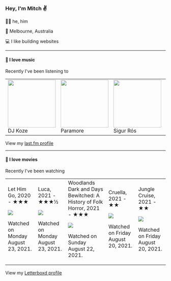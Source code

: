 <article><h3>Hey, I&#x27;m Mitch ✌️</h3><section><p>🙆‍♂️ he, him</p><p>📍 Melbourne, Australia</p><p>💻 I like building websites</p></section><hr/><section><h4>💽 I love music</h4><p>Recently I&#x27;ve been listening to</p><table><tbody><td><img src="https://lastfm.freetls.fastly.net/i/u/174s/882af81f164e7b6b437b2ae0b90d50e8.png" height="150px" alt="" role="presentation"/><br/>DJ Koze</td><td><img src="https://lastfm.freetls.fastly.net/i/u/174s/b7a4b3000d0c431fbce299986ac51c48.png" height="150px" alt="" role="presentation"/><br/>Paramore</td><td><img src="https://lastfm.freetls.fastly.net/i/u/174s/514ee2ab45cb48b796416288a8633c10.png" height="150px" alt="" role="presentation"/><br/>Sigur Rós</td><td><img src="https://lastfm.freetls.fastly.net/i/u/174s/a1c7f85d3a9b9b219ddc0c16d9d16c4d.png" height="150px" alt="" role="presentation"/><br/>21 Savage</td><td><img src="https://lastfm.freetls.fastly.net/i/u/174s/d41fb47241250278245651feda498bbb.png" height="150px" alt="" role="presentation"/><br/>Max Cooper</td></tbody></table><span>View my <a href="https://www.last.fm/user/mylsb">last.fm profile</a></span></section><hr/><section><h4>📼 I love movies</h4><p>Recently I&#x27;ve been watching</p><table><tbody><td>Let Him Go, 2020 - ★★★<br/><span> <p><img src="https://a.ltrbxd.com/resized/film-poster/5/2/3/7/9/3/523793-let-him-go-0-500-0-750-crop.jpg?k=9e37fff52b"/></p> <p>Watched on Monday August 23, 2021.</p> </span></td><td>Luca, 2021 - ★★★½<br/><span> <p><img src="https://a.ltrbxd.com/resized/film-poster/4/3/8/7/2/2/438722-luca-0-500-0-750-crop.jpg?k=c9d53ca83e"/></p> <p>Watched on Monday August 23, 2021.</p> </span></td><td>Woodlands Dark and Days Bewitched: A History of Folk Horror, 2021 - ★★★<br/><span> <p><img src="https://a.ltrbxd.com/resized/film-poster/5/4/1/6/2/0/541620-woodlands-dark-and-days-bewitched-a-history-of-folk-horro-0-500-0-750-crop.jpg?k=204131a447"/></p> <p>Watched on Sunday August 22, 2021.</p> </span></td><td>Cruella, 2021 - ★★<br/><span> <p><img src="https://a.ltrbxd.com/resized/film-poster/2/6/6/6/7/6/266676-cruella-0-500-0-750-crop.jpg?k=3a7f36c48a"/></p> <p>Watched on Friday August 20, 2021.</p> </span></td><td>Jungle Cruise, 2021 - ★★<br/><span> <p><img src="https://a.ltrbxd.com/resized/film-poster/3/8/3/2/3/9/383239-jungle-cruise-0-500-0-750-crop.jpg?k=bc35b6340e"/></p> <p>Watched on Friday August 20, 2021.</p> </span></td></tbody></table><span>View my <a href="https://letterboxd.com/myslab/">Letterboxd profile</a></span></section></article>